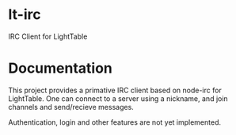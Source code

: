 lt-irc
======

IRC Client for LightTable


Documentation
==============

This project provides a primative IRC client based on node-irc for LightTable. One can connect to a server using a nickname, and join channels and send/recieve messages.

Authentication, login and other features are not yet implemented.

